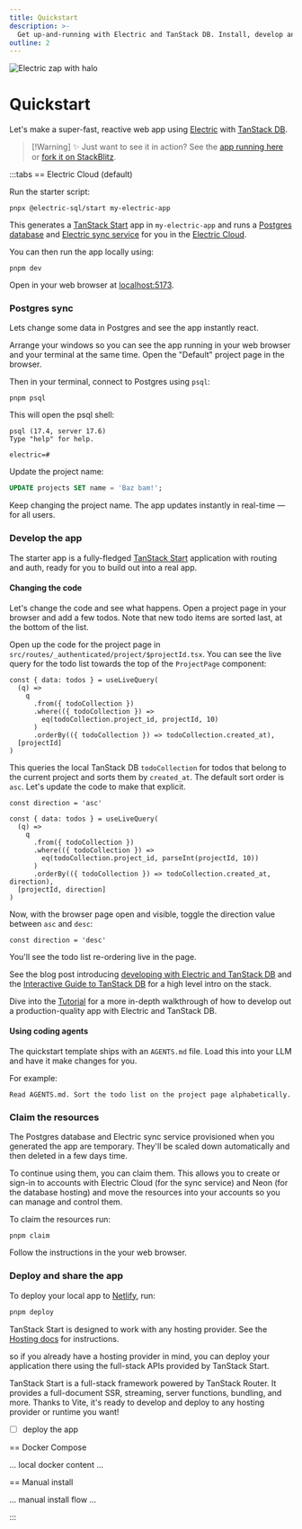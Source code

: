 ```yaml
---
title: Quickstart
description: >-
  Get up-and-running with Electric and TanStack DB. Install, develop and deploy a super-fast, reactive web app, based on real-time sync of your Postgres data.
outline: 2
---
```


<p class="intro-zap-container">
  <img src="/img/home/zap-with-halo.svg"
      alt="Electric zap with halo"
      class="intro-zap"
  />
</p>

# Quickstart

Let's make a super-fast, reactive web app <span class="no-wrap-xs">using [Electric](/product/electric) with [TanStack&nbsp;DB](#product/tanstack-db)</span>.

<div style="max-width: 632px">

> [!Warning] ✨ Just want to see it in action?
> See the [app running here](https://quickstart.examples.electric-sql.com) or [fork it on StackBlitz](https://stackblitz.com/fork/github/electric-sql/quickstart).

</div>

:::tabs
== Electric Cloud (default)

Run the starter script:

```shell
pnpx @electric-sql/start my-electric-app
```

This generates a [TanStack Start](https://tanstack.com/start/latest/docs/framework/react/overview) app in `my-electric-app` and runs a [Postgres database](https://electric-sql.com/docs/guides/deployment#_1-running-postgres) and [Electric sync service](https://electric-sql.com/docs/guides/deployment#_2-running-electric) for you in the [Electric Cloud](/product/cloud).

You can then run the app locally using:

```shell
pnpm dev
```

Open in your web browser at [localhost:5173](http://localhost:5173).

### Postgres sync

Lets change some data in Postgres and see the app instantly react.

Arrange your windows so you can see the app running in your web browser and your terminal at the same time. Open the "Default" project page in the browser.

Then in your terminal, connect to Postgres using `psql`:

```shell
pnpm psql
```

This will open the psql shell:

```
psql (17.4, server 17.6)
Type "help" for help.

electric=#
```

Update the project name:

```sql
UPDATE projects SET name = 'Baz bam!';
```

Keep changing the project name. The app updates instantly in real-time &mdash; for all users.

### Develop the app

The starter app is a fully-fledged [TanStack Start](https://tanstack.com/start) application with routing and auth, ready for you to build out into a real app.

#### Changing the code

Let's change the code and see what happens. Open a project page in your browser and add a few todos. Note that new todo items are sorted last, at the bottom of the list.

Open up the code for the project page in `src/routes/_authenticated/project/$projectId.tsx`. You can see the live query for the todo list towards the top of the `ProjectPage` component:

```tsx
const { data: todos } = useLiveQuery(
  (q) =>
    q
      .from({ todoCollection })
      .where(({ todoCollection }) =>
        eq(todoCollection.project_id, projectId, 10)
      )
      .orderBy(({ todoCollection }) => todoCollection.created_at),
  [projectId]
)
```

This queries the local TanStack DB `todoCollection` for todos that belong to the current project and sorts them by `created_at`. The default sort order is `asc`. Let's update the code to make that explicit.

```tsx
const direction = 'asc'

const { data: todos } = useLiveQuery(
  (q) =>
    q
      .from({ todoCollection })
      .where(({ todoCollection }) =>
        eq(todoCollection.project_id, parseInt(projectId, 10))
      )
      .orderBy(({ todoCollection }) => todoCollection.created_at, direction),
  [projectId, direction]
)
```

Now, with the browser page open and visible, toggle the direction value between `asc` and `desc`:

```tsx
const direction = 'desc'
```

You'll see the todo list re-ordering live in the page.

See the blog post introducing [developing with Electric and TanStack DB](/blog/2025/07/29/local-first-sync-with-tanstack-db) and the [Interactive Guide to TanStack DB](https://frontendatscale.com/blog/tanstack-db/) for a high level intro on the stack.

Dive into the [Tutorial](tutorial.md) for a more in-depth walkthrough of how to develop out a production-quality app with Electric and TanStack DB.

#### Using coding agents

The quickstart template ships with an `AGENTS.md` file. Load this into your LLM and have it make changes for you.

For example:

```
Read AGENTS.md. Sort the todo list on the project page alphabetically.
```

### Claim the resources

The Postgres database and Electric sync service provisioned when you generated the app are temporary. They'll be scaled down automatically and then deleted in a few days time.

To continue using them, you can claim them. This allows you to create or sign-in to accounts with Electric Cloud (for the sync service) and Neon (for the database hosting) and move the resources into your accounts so you can manage and control them.

To claim the resources run:

```shell
pnpm claim
```

Follow the instructions in the your web browser.

### Deploy and share the app

To deploy your local app to [Netlify](https://tanstack.com/start/latest/docs/framework/react/hosting#what-is-netlify), run:

```sh
pnpm deploy
```

TanStack Start is designed to work with any hosting provider. See the [Hosting docs](https://tanstack.com/start/latest/docs/framework/react/hosting) for instructions.







so if you already have a hosting provider in mind, you can deploy your application there using the full-stack APIs provided by TanStack Start.



TanStack Start is a full-stack framework powered by TanStack Router. It provides a full-document SSR, streaming, server functions, bundling, and more. Thanks to Vite, it's ready to develop and deploy to any hosting provider or runtime you want!

- [ ] deploy the app

== Docker Compose

... local docker content ...

== Manual install

... manual install flow ...

:::

